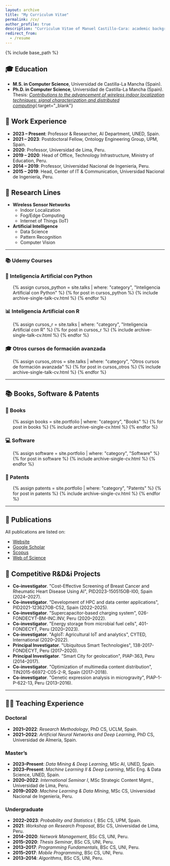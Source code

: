 ```yaml
---
layout: archive
title: "My Curriculum Vitae"
permalink: /cv/
author_profile: true
description: "Curriculum Vitae of Manuel Castillo-Cara: academic background, research lines, Udemy courses, projects, and publications."
redirect_from:
  - /resume
---
```


{% include base_path %}

## 🎓 Education
- **M.S. in Computer Science**, Universidad de Castilla-La Mancha (Spain).
- **Ph.D. in Computer Science**, Universidad de Castilla-La Mancha (Spain).  
  Thesis: [*Contributions to the advancement of wireless indoor localization techniques: signal characterization and distributed computing*](https://ruidera.uclm.es/xmlui/handle/10578/19354){:target="_blank"}

## 💼 Work Experience
- **2023 – Present**: Professor & Researcher, AI Department, UNED, Spain.  
- **2021 – 2023**: Postdoctoral Fellow, Ontology Engineering Group, UPM, Spain.  
- **2020**: Professor, Universidad de Lima, Peru.  
- **2019 – 2020**: Head of Office, Technology Infrastructure, Ministry of Education, Peru.  
- **2014 – 2019**: Professor, Universidad Nacional de Ingeniería, Peru.  
- **2015 – 2019**: Head, Center of IT & Communication, Universidad Nacional de Ingeniería, Peru.

## 🔬 Research Lines
- **Wireless Sensor Networks**
  - Indoor Localization
  - Fog/Edge Computing
  - Internet of Things (IoT)
- **Artificial Intelligence**
  - Data Science
  - Pattern Recognition
  - Computer Vision

---

### 📚 Udemy Courses

### 🐍 Inteligencia Artificial con Python
<ul>
{% assign cursos_python = site.talks | where: "category", "Inteligencia Artificial con Python" %}
{% for post in cursos_python %}
  {% include archive-single-talk-cv.html %}
{% endfor %}
</ul>

### 📊 Inteligencia Artificial con R
<ul>
{% assign cursos_r = site.talks | where: "category", "Inteligencia Artificial con R" %}
{% for post in cursos_r %}
  {% include archive-single-talk-cv.html %}
{% endfor %}
</ul>

### 🎓 Otros cursos de formación avanzada
<ul>
{% assign cursos_otros = site.talks | where: "category", "Otros cursos de formación avanzada" %}
{% for post in cursos_otros %}
  {% include archive-single-talk-cv.html %}
{% endfor %}
</ul>

---

## 📚 Books, Software & Patents

### 📘 Books
<ul>
{% assign books = site.portfolio | where: "category", "Books" %}
{% for post in books %}
  {% include archive-single-cv.html %}
{% endfor %}
</ul>

### 💻 Software
<ul>
{% assign software = site.portfolio | where: "category", "Software" %}
{% for post in software %}
  {% include archive-single-cv.html %}
{% endfor %}
</ul>

### 🧾 Patents
<ul>
{% assign patents = site.portfolio | where: "category", "Patents" %}
{% for post in patents %}
  {% include archive-single-cv.html %}
{% endfor %}
</ul>

---

## 📄 Publications
All publications are listed on:
- [Website](https://manuelcastillo.eu/publications/)
- [Google Scholar](https://scholar.google.es/citations?hl=es&authuser=2&user=r0JytwIAAAAJ)
- [Scopus](https://www.scopus.com/authid/detail.uri?authorId=57200871251)
- [Web of Science](https://www.webofscience.com/wos/author/record/O-9762-2017)

## 🧪 Competitive R&D&i Projects
- **Co-investigator**. "Cost-Effective Screening of Breast Cancer and Rheumatic Heart Disease Using AI", PID2023-150515OB-I00, Spain (2024–2027).
- **Co-investigator**. "Development of HPC and data center applications", PID2021-123627OB-C52, Spain (2022–2025).
- **Co-investigator**. "Supercapacitor-based charging system", 026-FONDECYT-BM-INC.INV, Peru (2020–2022).
- **Co-investigator**. "Energy storage from microbial fuel cells", 401-FONDECYT, Peru (2020–2023).
- **Co-investigator**. "AgIoT: Agricultural IoT and analytics", CYTED, International (2020–2022).
- **Principal Investigator**. "Ubiquitous Smart Technologies", 138-2017-FONDECYT, Peru (2017–2020).
- **Principal Investigator**. "Smart City for geolocation", PIAP-363, Peru (2014–2017).
- **Co-investigator**. "Optimization of multimedia content distribution", TIN2015-66972-C05-2-R, Spain (2017–2018).
- **Co-investigator**. "Genetic expression analysis in microgravity", PIAP-1-P-622-13, Peru (2013–2016).

---

## 👨‍🏫 Teaching Experience

### Doctoral
- **2021–2022**: *Research Methodology*, PhD CS, UCLM, Spain.
- **2021–2022**: *Artificial Neural Networks and Deep Learning*, PhD CS, Universidad de Almería, Spain.

### Master’s
- **2023–Present**: *Data Mining & Deep Learning*, MSc AI, UNED, Spain.
- **2023–Present**: *Machine Learning II & Deep Learning*, MSc Eng. & Data Science, UNED, Spain.
- **2020–2022**: *International Seminar I*, MSc Strategic Content Mgmt., Universidad de Lima, Peru.
- **2019–2020**: *Machine Learning & Data Mining*, MSc CS, Universidad Nacional de Ingeniería, Peru.

### Undergraduate
- **2022–2023**: *Probability and Statistics I*, BSc CS, UPM, Spain.
- **2021**: *Workshop on Research Proposal*, BSc CS, Universidad de Lima, Peru.
- **2014–2020**: *Network Management*, BSc CS, UNI, Peru.
- **2015–2020**: *Thesis Seminar*, BSc CS, UNI, Peru.
- **2013–2017**: *Programming Fundamentals*, BSc CS, UNI, Peru.
- **2015–2017**: *Mobile Programming*, BSc CS, UNI, Peru.
- **2013–2014**: *Algorithms*, BSc CS, UNI, Peru.